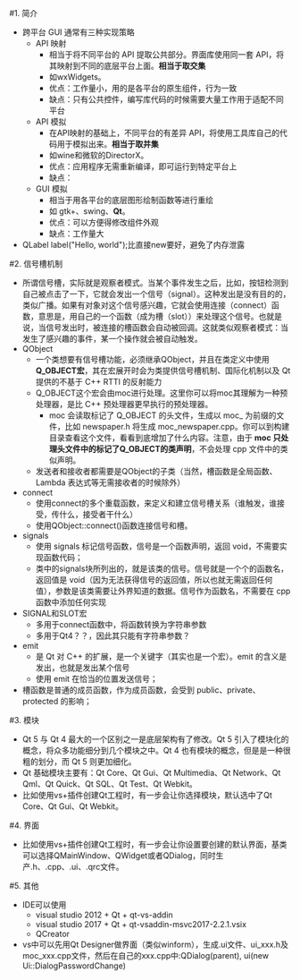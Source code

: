 #1. 简介
* 跨平台 GUI 通常有三种实现策略
    * API 映射
        * 相当于将不同平台的 API 提取公共部分。界面库使用同一套 API，将其映射到不同的底层平台上面。**相当于取交集**
        * 如wxWidgets。
        * 优点：工作量小，用的是各平台的原生组件，行为一致
        * 缺点：只有公共控件，编写库代码的时候需要大量工作用于适配不同平台
    * API 模拟
        * 在API映射的基础上，不同平台的有差异 API，将使用工具库自己的代码用于模拟出来。**相当于取并集**
        * 如wine和微软的DirectorX。
        * 优点：应用程序无需重新编译，即可运行到特定平台上
        * 缺点：
    * GUI 模拟
        * 相当于用各平台的底层图形绘制函数等进行重绘
        * 如 gtk+、swing、**Qt**。
        * 优点：可以方便得修改组件外观
        * 缺点：工作量大
* QLabel label("Hello, world");比直接new要好，避免了内存泄露

#2. 信号槽机制
* 所谓信号槽，实际就是观察者模式。当某个事件发生之后，比如，按钮检测到自己被点击了一下，它就会发出一个信号（signal）。这种发出是没有目的的，类似广播。如果有对象对这个信号感兴趣，它就会使用连接（connect）函数，意思是，用自己的一个函数（成为槽（slot））来处理这个信号。也就是说，当信号发出时，被连接的槽函数会自动被回调。这就类似观察者模式：当发生了感兴趣的事件，某一个操作就会被自动触发。
* QObject
    * 一个类想要有信号槽功能，必须继承QObject，并且在类定义中使用**Q_OBJECT宏**，其在宏展开时会为类提供信号槽机制、国际化机制以及 Qt 提供的不基于 C++ RTTI 的反射能力
    * Q_OBJECT这个宏会由moc进行处理。这里你可以将moc其理解为一种预处理器，是比 C++ 预处理器更早执行的预处理器。
        * moc 会读取标记了 Q_OBJECT 的头文件，生成以 moc_ 为前缀的文件，比如 newspaper.h 将生成 moc_newspaper.cpp。你可以到构建目录查看这个文件，看看到底增加了什么内容。注意，由于 **moc 只处理头文件中的标记了Q_OBJECT的类声明**，不会处理 cpp 文件中的类似声明。
    * 发送者和接收者都需要是QObject的子类（当然，槽函数是全局函数、Lambda 表达式等无需接收者的时候除外）
* connect
    * 使用connect的多个重载函数，来定义和建立信号槽关系（谁触发，谁接受，传什么，接受者干什么）
    * 使用QObject::connect()函数连接信号和槽。
* signals
    * 使用 signals 标记信号函数，信号是一个函数声明，返回 void，不需要实现函数代码；
    * 类中的signals块所列出的，就是该类的信号。信号就是一个个的函数名，返回值是 void（因为无法获得信号的返回值，所以也就无需返回任何值），参数是该类需要让外界知道的数据。信号作为函数名，不需要在 cpp 函数中添加任何实现
* SIGNAL和SLOT宏
    * 多用于connect函数中，将函数转换为字符串参数
    * 多用于Qt4？？，因此其只能有字符串参数？
* emit
    * 是 Qt 对 C++ 的扩展，是一个关键字（其实也是一个宏）。emit 的含义是发出，也就是发出某个信号
    * 使用 emit 在恰当的位置发送信号；
* 槽函数是普通的成员函数，作为成员函数，会受到 public、private、protected 的影响；

#3. 模块
* Qt 5 与 Qt 4 最大的一个区别之一是底层架构有了修改。Qt 5 引入了模块化的概念，将众多功能细分到几个模块之中。Qt 4 也有模块的概念，但是是一种很粗的划分，而 Qt 5 则更加细化。
* Qt 基础模块主要有：Qt Core、Qt Gui、Qt Multimedia、Qt Network、Qt Qml、Qt Quick、Qt SQL、Qt Test、Qt Webkit。
* 比如使用vs+插件创建Qt工程时，有一步会让你选择模块，默认选中了Qt Core、Qt Gui、Qt Webkit。

#4. 界面
* 比如使用vs+插件创建Qt工程时，有一步会让你设置要创建的默认界面，基类可以选择QMainWindow、QWidget或者QDialog，同时生产.h、.cpp、.ui、.qrc文件。

#5. 其他
* IDE可以使用
    * visual studio 2012 + Qt + qt-vs-addin
    * visual studio 2017 + Qt + qt-vsaddin-msvc2017-2.2.1.vsix
    * QCreator
* vs中可以先用Qt Designer做界面（类似winform），生成.ui文件、ui_xxx.h及moc_xxx.cpp文件，然后在自己的xxx.cpp中:QDialog(parent), ui(new Ui::DialogPasswordChange)